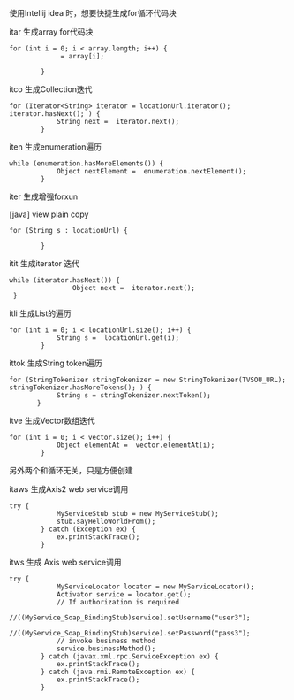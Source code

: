 使用Intellij idea 时，想要快捷生成for循环代码块


itar 生成array for代码块

    for (int i = 0; i < array.length; i++) {  
                 = array[i];  
                  
            }  

itco 生成Collection迭代 

    for (Iterator<String> iterator = locationUrl.iterator(); iterator.hasNext(); ) {  
                String next =  iterator.next();     
            }              
            
iten 生成enumeration遍历

    while (enumeration.hasMoreElements()) {  
                Object nextElement =  enumeration.nextElement();  
            }  


iter 生成增强forxun

[java] view plain copy

    for (String s : locationUrl) {  
                  
            }  

itit  生成iterator 迭代

    while (iterator.hasNext()) {  
                    Object next =  iterator.next();                        
     }  


itli 生成List的遍历

    for (int i = 0; i < locationUrl.size(); i++) {  
                String s =  locationUrl.get(i);                    
            }    
            
ittok 生成String token遍历

    for (StringTokenizer stringTokenizer = new StringTokenizer(TVSOU_URL); stringTokenizer.hasMoreTokens(); ) {  
                String s = stringTokenizer.nextToken();                    
           }  


itve 生成Vector数组迭代

    for (int i = 0; i < vector.size(); i++) {  
                Object elementAt =  vector.elementAt(i);                    
            }  

另外两个和循环无关，只是方便创建 

itaws 生成Axis2 web service调用

    try {  
                MyServiceStub stub = new MyServiceStub();  
                stub.sayHelloWorldFrom();  
            } catch (Exception ex) {  
                ex.printStackTrace();  
            }  

itws 生成 Axis web service调用

    try {  
                MyServiceLocator locator = new MyServiceLocator();  
                Activator service = locator.get();  
                // If authorization is required  
                //((MyService_Soap_BindingStub)service).setUsername("user3");  
                //((MyService_Soap_BindingStub)service).setPassword("pass3");  
                // invoke business method  
                service.businessMethod();  
            } catch (javax.xml.rpc.ServiceException ex) {  
                ex.printStackTrace();  
            } catch (java.rmi.RemoteException ex) {  
                ex.printStackTrace();  
            }  
            